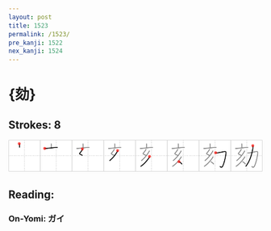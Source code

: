 ```yaml
---
layout: post
title: 1523
permalink: /1523/
pre_kanji: 1522
nex_kanji: 1524
---
```


# {劾}

## Strokes: 8

<div class="stroke"><img src="../images/E58ABE.png" /></div>

## Reading:

### On-Yomi: ガイ
